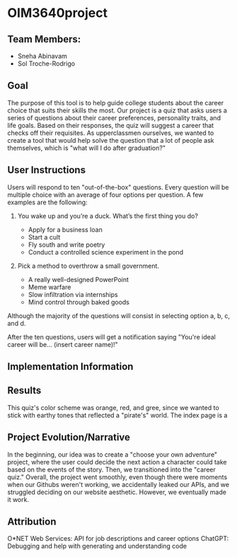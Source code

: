 # OIM3640project

## Team Members:
- Sneha Abinavam
- Sol Troche-Rodrigo

## Goal

The purpose of this tool is to help guide college students about the career choice that suits their skills the most. Our project is a quiz that asks users a series of questions about their career preferences, personality traits, and life goals. Based on their responses, the quiz will suggest a career that checks off their requisites. As upperclassmen ourselves, we wanted to create a tool that would help solve the question that a lot of people ask themselves, which is "what will I do after graduation?"

## User Instructions

Users will respond to ten "out-of-the-box" questions. Every question will be multiple choice with an average of four options per question. A few examples are the following:

  1. You wake up and you’re a duck. What’s the first thing you do?
     - Apply for a business loan
     - Start a cult
     - Fly south and write poetry
     - Conduct a controlled science experiment in the pond

  3. Pick a method to overthrow a small government.
     - A really well-designed PowerPoint
     - Meme warfare
     - Slow infiltration via internships
     - Mind control through baked goods

Although the majority of the questions will consist in selecting option a, b, c, and d.

After the ten questions, users will get a notification saying "You're ideal career will be... (insert career name)!"

## Implementation Information


## Results

This quiz's color scheme was orange, red, and gree, since we wanted to stick with earthy tones that reflected a "pirate's" world. The index page is a 

## Project Evolution/Narrative

In the beginning, our idea was to create a "choose your own adventure" project, where the user could decide the next action a character could take based on the events of the story. Then, we transitioned into the "career quiz." Overall, the project went smoothly, even though there were moments when our Githubs weren't working, we accidentally leaked our APIs, and we struggled deciding on our website aesthetic. However, we eventually made it work. 

## Attribution

O*NET Web Services: API for job descriptions and career options
ChatGPT: Debugging and help with generating and understanding code


